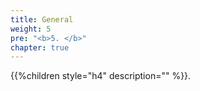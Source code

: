 ```yaml
---
title: General
weight: 5
pre: "<b>5. </b>"
chapter: true
---
```


{{%children style="h4" description="" %}}.
